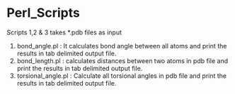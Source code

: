 # Perl_Scripts

Scripts 1,2 & 3 takes *.pdb files as input
1. bond_angle.pl : 
It calculates bond angle between all atoms and print the results in tab delimited output file.
2. bond_length.pl :
calculates distances between two atoms in pdb file and print the results in tab delimited output file.
3. torsional_angle.pl :
Calculate all torsional angles in pdb file and print the results in tab delimited output file.
